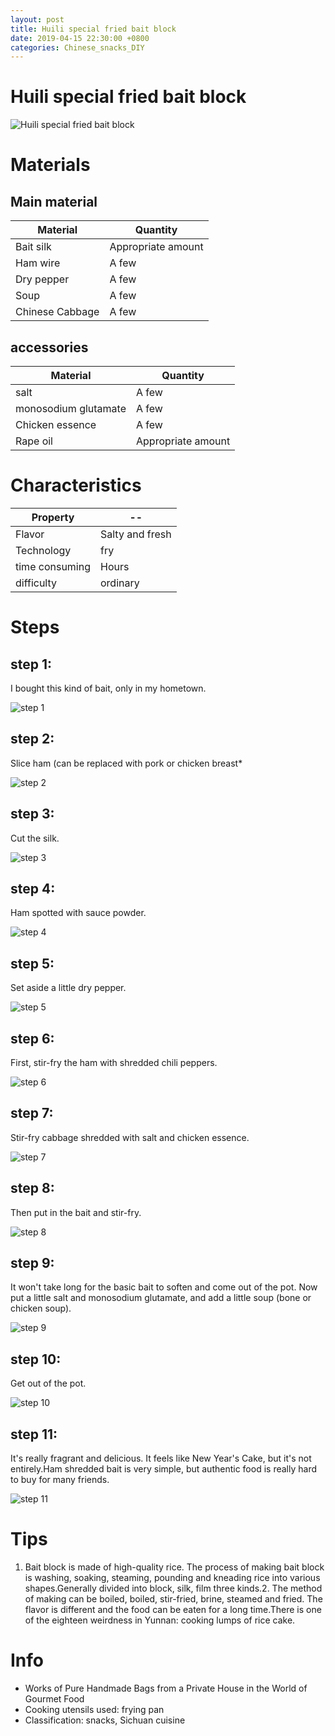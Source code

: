 ```yaml
---
layout: post
title: Huili special fried bait block
date: 2019-04-15 22:30:00 +0800
categories: Chinese_snacks_DIY
---
```


# Huili special fried bait block

![Huili special fried bait block]({{site.baseurl}}/img/404337/404337.jpg)

# Materials


## Main material

Material|Quantity
--|--
Bait silk|Appropriate amount
Ham wire|A few
Dry pepper|A few
Soup|A few
Chinese Cabbage|A few

## accessories

Material|Quantity
--|--
salt|A few
monosodium glutamate|A few
Chicken essence|A few
Rape oil|Appropriate amount

# Characteristics

Property|--
--|--
Flavor|Salty and fresh
Technology|fry
time consuming|Hours
difficulty|ordinary

# Steps

## step 1:

I bought this kind of bait, only in my hometown.

![step 1]({{site.baseurl}}/img/404337/1.jpg)

## step 2:

Slice ham (can be replaced with pork or chicken breast*

![step 2]({{site.baseurl}}/img/404337/2.jpg)

## step 3:

Cut the silk.

![step 3]({{site.baseurl}}/img/404337/3.jpg)

## step 4:

Ham spotted with sauce powder.

![step 4]({{site.baseurl}}/img/404337/4.jpg)

## step 5:

Set aside a little dry pepper.

![step 5]({{site.baseurl}}/img/404337/5.jpg)

## step 6:

First, stir-fry the ham with shredded chili peppers.

![step 6]({{site.baseurl}}/img/404337/6.jpg)

## step 7:

Stir-fry cabbage shredded with salt and chicken essence.

![step 7]({{site.baseurl}}/img/404337/7.jpg)

## step 8:

Then put in the bait and stir-fry.

![step 8]({{site.baseurl}}/img/404337/8.jpg)

## step 9:

It won't take long for the basic bait to soften and come out of the pot. Now put a little salt and monosodium glutamate, and add a little soup (bone or chicken soup).

![step 9]({{site.baseurl}}/img/404337/9.jpg)

## step 10:

Get out of the pot.

![step 10]({{site.baseurl}}/img/404337/10.jpg)

## step 11:

It's really fragrant and delicious. It feels like New Year's Cake, but it's not entirely.Ham shredded bait is very simple, but authentic food is really hard to buy for many friends.

![step 11]({{site.baseurl}}/img/404337/11.jpg)

# Tips

1. Bait block is made of high-quality rice. The process of making bait block is washing, soaking, steaming, pounding and kneading rice into various shapes.Generally divided into block, silk, film three kinds.2. The method of making can be boiled, boiled, stir-fried, brine, steamed and fried. The flavor is different and the food can be eaten for a long time.There is one of the eighteen weirdness in Yunnan: cooking lumps of rice cake.

# Info

- Works of Pure Handmade Bags from a Private House in the World of Gourmet Food
- Cooking utensils used: frying pan
- Classification: snacks, Sichuan cuisine